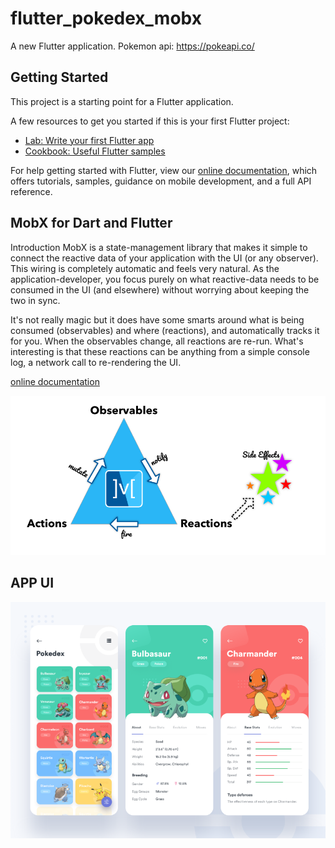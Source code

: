 # flutter_pokedex_mobx

A new Flutter application.
Pokemon api: https://pokeapi.co/

## Getting Started

This project is a starting point for a Flutter application.

A few resources to get you started if this is your first Flutter project:

- [Lab: Write your first Flutter app](https://flutter.dev/docs/get-started/codelab)
- [Cookbook: Useful Flutter samples](https://flutter.dev/docs/cookbook)

For help getting started with Flutter, view our
[online documentation](https://flutter.dev/docs), which offers tutorials,
samples, guidance on mobile development, and a full API reference.

## MobX for Dart and Flutter
Introduction
MobX is a state-management library that makes it simple to connect the reactive data of your application with the UI (or any observer). 
This wiring is completely automatic and feels very natural. As the application-developer, 
    you focus purely on what reactive-data needs to be consumed in the UI (and elsewhere) without worrying about keeping the two in sync.

It's not really magic but it does have some smarts around what is being consumed (observables) and where (reactions), and automatically tracks it for you. 
When the observables change, all reactions are re-run. What's interesting is that these reactions can be anything from a simple console log, 
    a network call to re-rendering the UI.
    
[online documentation](https://mobx.netlify.app/)

![plot](mobx-triad-1024e4f4e0ff0ce3e27a2da8e36ab3a4.png)


## APP UI
![plot](pokedex2.png)
